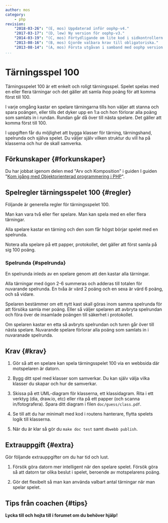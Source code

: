```yaml
---
author: mos
category:
    - php
revision:
    "2018-03-26": "(E, mos) Uppdaterad inför oophp-v4."
    "2017-03-17": "(D, lew) Ny version för oophp-v3."
    "2014-03-19": "(C, mos) Förtydligande om lite kod i sidkontrollern."
    "2013-08-16": "(B, mos) Gjorde valbara krav till obligatoriska."
    "2013-08-14": "(A, mos) Första utgåvan i samband med oophp version 2."
...
```

Tärningsspel 100
==================================

Tärningsspelet 100 är ett enkelt och roligt tärningsspel. Spelet spelas med en eller flera tärningar och det gäller att samla ihop poäng för att komma först till 100.

I varje omgång kastar en spelare tärningarna tills hon väljer att stanna och spara poängen, eller tills det dyker upp en 1:a och hon förlorar alla poäng som samlats in i rundan. Rundan går då över till nästa spelare. Det gäller att komma först till 100.

I uppgiften får du möjlighet att bygga klasser för tärning, tärningshand, spelrunda och själva spelet. Du väljer själv vilken struktur du vill ha på klasserna och hur de skall samverka.

<!--more-->


<!--
Ett tärningsspel i Anax kan se ut så här.

[FIGURE src=/image/oophp/v3/dice100.png?w=w1&q=70 caption="Ett tärningsspel i Anax."]
-->



Förkunskaper {#forkunskaper}
-----------------------

Du har jobbat igenom delen med "Arv och Komposition" i guiden I guiden "[Kom igång med Objektorienterad programmering i PHP](guide/kom-igang-med-objektorienterad-programmering-i-php)".



Spelregler tärningsspelet 100 {#regler}
-----------------------

Följande är generella regler för tärningsspelet 100.

Man kan vara två eller fler spelare. Man kan spela med en eller flera tärningar.

Alla spelare kastar en tärning och den som får högst börjar spelet med en spelrunda.

Notera alla spelare på ett papper, protokollet, det gäller att först samla på sig 100 poäng.



### Spelrunda {#spelrunda}

En spelrunda inleds av en spelare genom att den kastar alla tärningar.

Alla tärningar med ögon 2-6 summeras och adderas till totalen för nuvarande spelrunda. En tvåa är värd 2 poäng och en sexa är värd 6 poäng, och så vidare.

Spelaren bestämmer om ett nytt kast skall göras inom samma spelrunda för att försöka samla mer poäng. Eller så väljer spelaren att avbryta spelrundan och föra över de insamlade poängen till säkerhet i protokollet.

Om spelaren kastar en etta så avbryts spelrundan och turen går över till nästa spelare. Nuvarande spelare förlorar alla poäng som samlats in i nuvaranade spelrunda.



Krav {#krav}
-----------------------

1. Gör så att en spelare kan spela tärningsspelet 100 via en webbsida där motspelaren är datorn.

1. Bygg ditt spel med klasser som samverkar. Du kan själv välja vilka klasser du skapar och hur de samverkar.

1. Skissa på ett UML-diagram för klasserna, ett klassidagram. Rita i ett verktyg (dia, draw.io, etc) eller rita på ett papper (och scanna in/fotografera). Spara ditt diagram i filen `doc/guess/class.pdf`.

1. Se till att du har minimalt med kod i routens hanterare, flytta spelets logik till klasserna.

1. När du är klar så gör du `make doc test` samt `dbwebb publish`.



Extrauppgift {#extra}
-----------------------

Gör följande extrauppgifter om du har tid och lust.

1. Försök göra datorn mer intelligent när den spelare spelet. Försök göra så att datorn tar olika beslut i spelet, beroende av motspelarens poäng.

1. Gör det flexibelt så man kan använda valbart antal tärningar när man spelar spelet.



Tips från coachen {#tips}
-----------------------

**Lycka till och hojta till i forumet om du behöver hjälp!**
